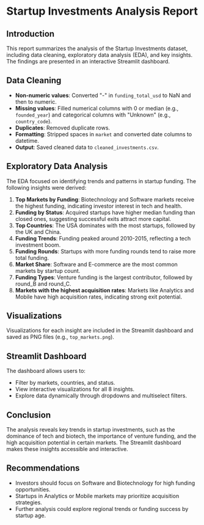 # Startup Investments Analysis Report

## Introduction
This report summarizes the analysis of the Startup Investments dataset, including data cleaning, exploratory data analysis (EDA), and key insights. The findings are presented in an interactive Streamlit dashboard.

## Data Cleaning
- **Non-numeric values**: Converted "-" in `funding_total_usd` to NaN and then to numeric.
- **Missing values**: Filled numerical columns with 0 or median (e.g., `founded_year`) and categorical columns with "Unknown" (e.g., `country_code`).
- **Duplicates**: Removed duplicate rows.
- **Formatting**: Stripped spaces in `market` and converted date columns to datetime.
- **Output**: Saved cleaned data to `cleaned_investments.csv`.

## Exploratory Data Analysis
The EDA focused on identifying trends and patterns in startup funding. The following insights were derived:

1. **Top Markets by Funding**: Biotechnology and Software markets receive the highest funding, indicating investor interest in tech and health.
2. **Funding by Status**: Acquired startups have higher median funding than closed ones, suggesting successful exits attract more capital.
3. **Top Countries**: The USA dominates with the most startups, followed by the UK and China.
4. **Funding Trends**: Funding peaked around 2010-2015, reflecting a tech investment boom.
5. **Funding Rounds**: Startups with more funding rounds tend to raise more total funding.
6. **Market Share**: Software and E-commerce are the most common markets by startup count.
7. **Funding Types**: Venture funding is the largest contributor, followed by round_B and round_C.
8. **Markets with the highest acquisition rates**: Markets like Analytics and Mobile have high acquisition rates, indicating strong exit potential.

## Visualizations
Visualizations for each insight are included in the Streamlit dashboard and saved as PNG files (e.g., `top_markets.png`).

## Streamlit Dashboard
The dashboard allows users to:
- Filter by markets, countries, and status.
- View interactive visualizations for all 8 insights.
- Explore data dynamically through dropdowns and multiselect filters.

## Conclusion
The analysis reveals key trends in startup investments, such as the dominance of tech and biotech, the importance of venture funding, and the high acquisition potential in certain markets. The Streamlit dashboard makes these insights accessible and interactive.

## Recommendations
- Investors should focus on Software and Biotechnology for high funding opportunities.
- Startups in Analytics or Mobile markets may prioritize acquisition strategies.
- Further analysis could explore regional trends or funding success by startup age.